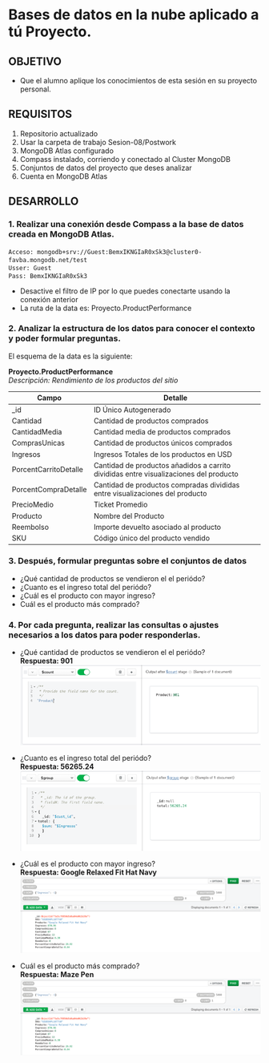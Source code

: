 # Bases de datos en la nube aplicado a tú Proyecto.
## OBJETIVO
- Que el alumno aplique los conocimientos de esta sesión en su proyecto personal.

## REQUISITOS  
1. Repositorio actualizado
2. Usar la carpeta de trabajo Sesion-08/Postwork
3. MongoDB Atlas configurado
4. Compass instalado, corriendo y conectado al Cluster MongoDB
5. Conjuntos de datos del proyecto que deses analizar
6. Cuenta en MongoDB Atlas

## DESARROLLO  
### 1. Realizar una conexión desde Compass a la base de datos creada en MongoDB Atlas.
```
Acceso: mongodb+srv://Guest:BemxIKNGIaR0xSk3@cluster0-favba.mongodb.net/test
Usser: Guest
Pass: BemxIKNGIaR0xSk3
```
- Desactive el filtro de IP por lo que puedes conectarte usando la conexión anterior
- La ruta de la data es: Proyecto.ProductPerformance

### 2. Analizar la estructura de los datos para conocer el contexto y poder formular preguntas.  
El esquema de la data es la siguiente:  

**Proyecto.ProductPerformance**  
*Descripción: Rendimiento de los productos del sitio*

| Campo | Detalle |
| ------------- | ------------- |
| _id  | ID Único Autogenerado |
| Cantidad  | Cantidad de productos comprados |
| CantidadMedia | Cantidad media de productos comprados |
| ComprasUnicas | Cantidad de productos únicos comprados |
| Ingresos | Ingresos Totales de los productos en USD |
| PorcentCarritoDetalle | Cantidad de productos añadidos a carrito divididas entre visualizaciones del producto |
| PorcentCompraDetalle | Cantidad de productos compradas divididas entre visualizaciones del producto |
| PrecioMedio | Ticket Promedio |
| Producto | Nombre del Producto |
| Reembolso | Importe devuelto asociado al producto |
| SKU | Código único del producto vendido |

### 3. Después, formular preguntas sobre el conjuntos de datos
- ¿Qué cantidad de productos se vendieron el el periódo?
- ¿Cuanto es el ingreso total del periódo?
- ¿Cuál es el producto con mayor ingreso?
- Cuál es el producto más comprado?


### 4. Por cada pregunta, realizar las consultas o ajustes necesarios a los datos para poder responderlas.
- ¿Qué cantidad de productos se vendieron el el periódo?  
**Respuesta: 901**  
![alt text](https://github.com/JCarlosCorona/CursoBD/blob/master/Intrduccion-a-Bases-de-Datos/Sesion-08/Postwork/1.png "Captura de pantalla de Compass MongoDB")   

- ¿Cuanto es el ingreso total del periódo?  
**Respuesta: 56265.24**  
![alt text](https://github.com/JCarlosCorona/CursoBD/blob/master/Intrduccion-a-Bases-de-Datos/Sesion-08/Postwork/2.png "Captura de pantalla de Compass MongoDB")   

- ¿Cuál es el producto con mayor ingreso?  
**Respuesta: Google Relaxed Fit Hat Navy**  
![alt text](https://github.com/JCarlosCorona/CursoBD/blob/master/Intrduccion-a-Bases-de-Datos/Sesion-08/Postwork/3.png "Captura de pantalla de Compass MongoDB") 

- Cuál es el producto más comprado?  
**Respuesta: Maze Pen**  
![alt text](https://github.com/JCarlosCorona/CursoBD/blob/master/Intrduccion-a-Bases-de-Datos/Sesion-08/Postwork/3.png "Captura de pantalla de Compass MongoDB") 